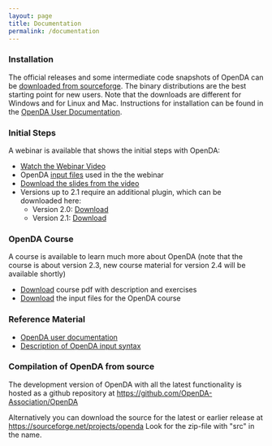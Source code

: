 ```yaml
---
layout: page
title: Documentation
permalink: /documentation
---
```

### Installation

The official releases and some intermediate code snapshots of OpenDA can be [downloaded from sourceforge](https://sourceforge.net/projects/openda). The binary distributions are the best starting point for new users. Note that the downloads are different for Windows and for Linux and Mac. Instructions for installation can be found in the [OpenDA User Documentation](https://openda-association.github.io/assets/OpenDA_documentation.pdf).

### Initial Steps

A webinar is available that shows the initial steps with OpenDA:

* [Watch the Webinar Video](http://www.openda.org/videos/presentation.mp4)
* OpenDA [input files](http://openda.org/course/estuary_2.1.zip) used in the the webinar
* [Download the slides from the video](http://www.openda.org/course/openda_webbinar.pdf)
* Versions up to 2.1 require an additional plugin, which can be downloaded here:
  * Version 2.0: [Download](http://openda.org/course/openda_d3d_plugin_v2.0.zip)
  * Version 2.1: [Download](http://openda.org/course/openda_d3d_plugin_v2.1.zip)

### OpenDA Course

A course is available to learn much more about OpenDA (note that the course is about version 2.3, new course material for version 2.4 will be available shortly)

* [Download](http://openda.org/course/openda_course_2.3.pdf) course pdf with description and exercises
* [Download](http://openda.org/course/openda_student_2.3.zip) the input files for the OpenDA course

### Reference Material

* [OpenDA user documentation](https://openda-association.github.io/assets/OpenDA_documentation.pdf)
* [Description of OpenDA input syntax](http://openda.org/docu/openda_2.4/doc/xmlSchemasHTML/index.html)

### Compilation of OpenDA from source

The development version of OpenDA with all the latest functionality is hosted as a github repository at https://github.com/OpenDA-Association/OpenDA

Alternatively you can download the source for the latest or earlier release at  https://sourceforge.net/projects/openda  Look for the zip-file with "src" in the name.
